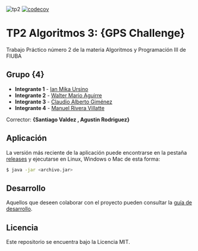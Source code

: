 ![tp2](https://github.com/ianmku/algo3_tp2/actions/workflows/build.yml/badge.svg) [![codecov](https://codecov.io/gh/ianmku/algo3_tp2/branch/master/graph/badge.svg)](https://codecov.io/gh/ianmku/algo3_tp2)

# TP2 Algoritmos 3: {GPS Challenge} 

Trabajo Práctico número 2 de la materia Algoritmos y Programación III de FIUBA

## Grupo {4}

* **Integrante 1** - [Ian Mika Ursino](https://github.com/ianmku)
* **Integrante 2** - [Walter Mario Aguirre](https://github.com/walteraguirre)
* **Integrante 3** - [Claudio Alberto Giménez](https://github.com/claudiogimenez26)
* **Integrante 4** - [Manuel Rivera Villatte](https://github.com/ManusaRivi)

Corrector: **{Santiago Valdez , Agustin Rodriguez}**

## Aplicación

La versión más reciente de la aplicación puede encontrarse en la pestaña [releases](https://github.com/ianmku/algo3_tp2/releases/latest) y ejecutarse en Linux, Windows o Mac de esta forma:

```bash
$ java -jar <archivo.jar>
```

## Desarrollo

Aquellos que deseen colaborar con el proyecto pueden consultar la [guía de desarrollo](./docs/Desarrollo.md).

## Licencia

Este repositorio se encuentra bajo la Licencia MIT.
